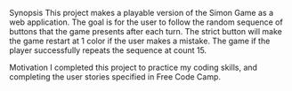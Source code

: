 Synopsis
This project makes a playable version of the Simon Game as a web application. The goal is for the user to follow the random sequence of buttons that the game presents after each turn. The strict button will make the game restart at 1 color if the user makes a mistake. The game if the player successfully repeats the sequence at count 15.

Motivation
I completed this project to practice my coding skills, and completing the user stories specified in Free Code Camp.
